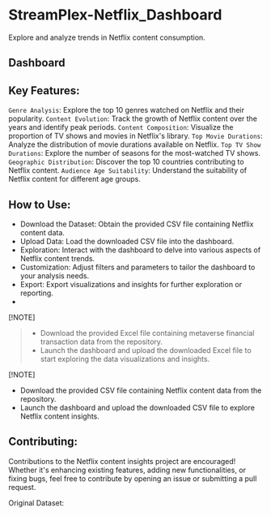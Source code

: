 # StreamPlex-Netflix_Dashboard
Explore and analyze trends in Netflix content consumption.

## Dashboard

## Key Features:
`Genre Analysis`: Explore the top 10 genres watched on Netflix and their popularity.
`Content Evolution`: Track the growth of Netflix content over the years and identify peak periods.
`Content Composition`: Visualize the proportion of TV shows and movies in Netflix's library.
`Top Movie Durations`: Analyze the distribution of movie durations available on Netflix.
`Top TV Show Durations`: Explore the number of seasons for the most-watched TV shows.
`Geographic Distribution`: Discover the top 10 countries contributing to Netflix content.
`Audience Age Suitability`: Understand the suitability of Netflix content for different age groups.

## How to Use:
- Download the Dataset: Obtain the provided CSV file containing Netflix content data.
- Upload Data: Load the downloaded CSV file into the dashboard.
- Exploration: Interact with the dashboard to delve into various aspects of Netflix content trends.
- Customization: Adjust filters and parameters to tailor the dashboard to your analysis needs.
- Export: Export visualizations and insights for further exploration or reporting.
- 
[!NOTE]
> - Download the provided Excel file containing metaverse financial transaction data from the repository.
> - Launch the dashboard and upload the downloaded Excel file to start exploring the data visualizations and insights.

[!NOTE]
- Download the provided CSV file containing Netflix content data from the repository.
- Launch the dashboard and upload the downloaded CSV file to explore Netflix content insights.

## Contributing:
Contributions to the Netflix content insights project are encouraged! Whether it's enhancing existing features, adding new functionalities, or fixing bugs, feel free to contribute by opening an issue or submitting a pull request.

Original Dataset:
